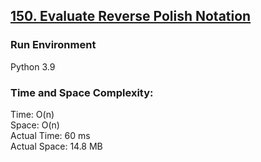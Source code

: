## [150. Evaluate Reverse Polish Notation](https://leetcode.com/problems/evaluate-reverse-polish-notation/)

### Run Environment
Python 3.9

### Time and Space Complexity:
Time: O(n)  
Space: O(n)  
Actual Time: 60 ms  
Actual Space: 14.8 MB

